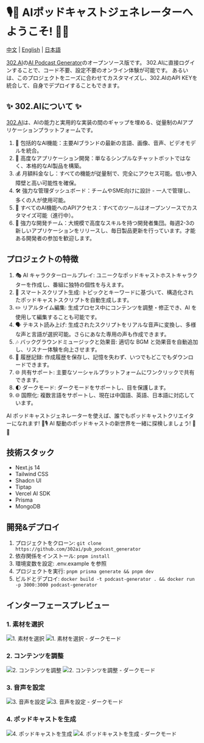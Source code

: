 # 🎙️🤖 AIポッドキャストジェネレーターへようこそ! 🚀✨

[中文](README_zh.md) | [English](README.md) | [日本語](README_ja.md)

[302.AI](https://302.ai)の[AI Podcast Generator](https://302.ai/tools/podcast/)のオープンソース版です。
302.AIに直接ログインすることで、コード不要、設定不要のオンライン体験が可能です。
あるいは、このプロジェクトをニーズに合わせてカスタマイズし、302.AIのAPI KEYを統合して、自身でデプロイすることもできます。

## ✨ 302.AIについて ✨ 
[302.AI](https://302.ai)は、AIの能力と実用的な実装の間のギャップを埋める、従量制のAIアプリケーションプラットフォームです。
1. 🧠 包括的なAI機能：主要AIブランドの最新の言語、画像、音声、ビデオモデルを統合。
2. 🚀 高度なアプリケーション開発：単なるシンプルなチャットボットではなく、本格的なAI製品を構築。
3. 💰 月額料金なし：すべての機能が従量制で、完全にアクセス可能。低い参入障壁と高い可能性を確保。
4. 🛠 強力な管理ダッシュボード：チームやSME向けに設計 - 一人で管理し、多くの人が使用可能。
5. 🔗 すべてのAI機能へのAPIアクセス：すべてのツールはオープンソースでカスタマイズ可能（進行中）。
6. 💪 強力な開発チーム：大規模で高度なスキルを持つ開発者集団。毎週2-3の新しいアプリケーションをリリースし、毎日製品更新を行っています。才能ある開発者の参加を歓迎します。

## プロジェクトの特徴
1. 🎭 AI キャラクターロールプレイ: ユニークなポッドキャストホストキャラクターを作成し、番組に独特の個性を与えます。
2. 📝 スマートスクリプト生成: トピックとキーワードに基づいて、構造化されたポッドキャストスクリプトを自動生成します。
3. ✏️ リアルタイム編集: 生成プロセス中にコンテンツを調整・修正でき、AI を使用して編集することも可能です。
4. 🗣️ テキスト読み上げ: 生成されたスクリプトをリアルな音声に変換し、多様な声と言語が選択可能。さらにあなた専用の声も作成できます。
5. 🎶 バックグラウンドミュージックと効果音: 適切な BGM と効果音を自動追加し、リスナー体験を向上させます。
6. 📜 履歴記録: 作成履歴を保存し、記憶を失わず、いつでもどこでもダウンロードできます。
7. 🌐 共有サポート: 主要なソーシャルプラットフォームにワンクリックで共有できます。
8. 🌓 ダークモード: ダークモードをサポートし、目を保護します。
9. 🌐 国際化: 複数言語をサポートし、現在は中国語、英語、日本語に対応しています。

AI ポッドキャストジェネレーターを使えば、誰でもポッドキャストクリエイターになれます! 🎉🎙️ AI 駆動のポッドキャストの新世界を一緒に探検しましょう! 🌟🚀

## 技術スタック
- Next.js 14
- Tailwind CSS
- Shadcn UI
- Tiptap
- Vercel AI SDK
- Prisma
- MongoDB

## 開発&デプロイ
1. プロジェクトをクローン: `git clone https://github.com/302ai/pub_podcast_generator`
2. 依存関係をインストール: `pnpm install`
3. 環境変数を設定: .env.example を参照
4. プロジェクトを実行: `pnpm prisma generate && pnpm dev`
5. ビルドとデプロイ: `docker build -t podcast-generator . && docker run -p 3000:3000 podcast-generator`

## インターフェースプレビュー

### 1. 素材を選択
![1. 素材を選択](docs/one.png)
![1. 素材を選択 - ダークモード](docs/one_dark.png)
### 2. コンテンツを調整
![2. コンテンツを調整](docs/two.png)
![2. コンテンツを調整 - ダークモード](docs/two_dark.png)
### 3. 音声を設定
![3. 音声を設定](docs/three.png)
![3. 音声を設定 - ダークモード](docs/three_dark.png)
### 4. ポッドキャストを生成
![4. ポッドキャストを生成](docs/four.png)
![4. ポッドキャストを生成 - ダークモード](docs/four_dark.png)
